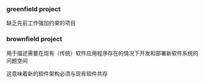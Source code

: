 ### greenfield project

缺乏先前工作强加约束的项目



### brownfield project

用于描述需要在现有（传统）软件应用程序存在的情况下开发和部署新软件系统的问题空间

这意味着新的软件架构必须与现有软件共存